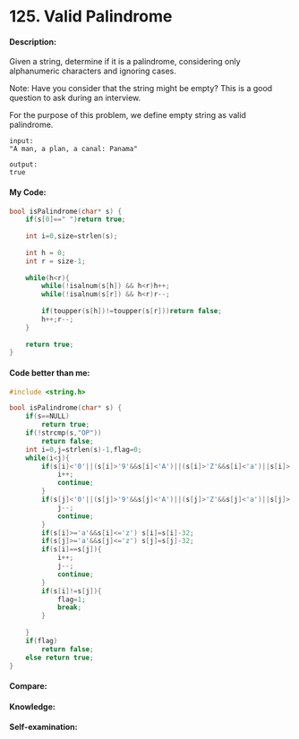 <h1>125. Valid Palindrome</h1>

<h4>Description:</h4>
Given a string, determine if it is a palindrome, considering only alphanumeric characters and ignoring cases.

Note:
Have you consider that the string might be empty? This is a good question to ask during an interview.

For the purpose of this problem, we define empty string as valid palindrome.

```
input:
"A man, a plan, a canal: Panama"

output:
true
```

<h4>My Code:</h4>

```c
bool isPalindrome(char* s) {
    if(s[0]==" ")return true;
    
    int i=0,size=strlen(s);
    
    int h = 0;
    int r = size-1;
    
    while(h<r){
        while(!isalnum(s[h]) && h<r)h++;
        while(!isalnum(s[r]) && h<r)r--;
        
        if(toupper(s[h])!=toupper(s[r]))return false;
        h++;r--;
    }
    
    return true;
}
```

<h4>Code better than me:</h4>

```c
#include <string.h>

bool isPalindrome(char* s) {
    if(s==NULL)
        return true;
    if(!strcmp(s,"OP"))
        return false;
    int i=0,j=strlen(s)-1,flag=0;
    while(i<j){
        if(s[i]<'0'||(s[i]>'9'&&s[i]<'A')||(s[i]>'Z'&&s[i]<'a')||s[i]>'z'){
            i++;
            continue;
        }
        if(s[j]<'0'||(s[j]>'9'&&s[j]<'A')||(s[j]>'Z'&&s[j]<'a')||s[j]>'z'){
            j--;
            continue;
        }
        if(s[i]>='a'&&s[i]<='z') s[i]=s[i]-32;
        if(s[j]>='a'&&s[j]<='z') s[j]=s[j]-32;
        if(s[i]==s[j]){
            i++;
            j--;
            continue;
        }
        if(s[i]!=s[j]){
            flag=1;
            break;
        }
        
    }
    if(flag)
        return false;
    else return true;
}
```


<h4>Compare:</h4>


<h4>Knowledge:</h4>


<h4>Self-examination:</h4>
 
